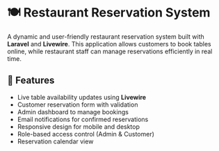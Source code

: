 # 🍽️ Restaurant Reservation System

A dynamic and user-friendly restaurant reservation system built with **Laravel** and **Livewire**. This application allows customers to book tables online, while restaurant staff can manage reservations efficiently in real time.

## 🚀 Features

- Live table availability updates using **Livewire**
- Customer reservation form with validation
- Admin dashboard to manage bookings
- Email notifications for confirmed reservations
- Responsive design for mobile and desktop
- Role-based access control (Admin & Customer)
- Reservation calendar view

